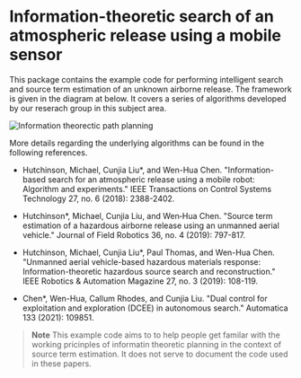 # Information-theoretic search of an atmospheric release using a mobile sensor

This package contains the example code for performing intelligent search and source term estimation of an unknown airborne release. The framework is given in the diagram at below. It covers a series of algorithms developed by our reserach group in this subject area. 

![Information theorectic path planning](https://github.com/lcj-1234/lcj-1234.github.io/blob/master/images/IPP_diagram.png)

More details regarding the underlying algorithms can be found in the following references.
* Hutchinson, Michael, Cunjia Liu*, and Wen-Hua Chen. "Information-based search for an atmospheric release using a mobile robot: Algorithm and experiments." IEEE Transactions on Control Systems Technology 27, no. 6 (2018): 2388-2402.

* Hutchinson*, Michael, Cunjia Liu, and Wen‐Hua Chen. "Source term estimation of a hazardous airborne release using an unmanned aerial vehicle." Journal of Field Robotics 36, no. 4 (2019): 797-817.

* Hutchinson, Michael, Cunjia Liu*, Paul Thomas, and Wen-Hua Chen. "Unmanned aerial vehicle-based hazardous materials response: Information-theoretic hazardous source search and reconstruction." IEEE Robotics & Automation Magazine 27, no. 3 (2019): 108-119.

* Chen*, Wen-Hua, Callum Rhodes, and Cunjia Liu. "Dual control for exploitation and exploration (DCEE) in autonomous search." Automatica 133 (2021): 109851.
 
> **Note**
> This example code aims to to help people get familar with the working pricinples of informatin theoretic planning in the context of source term estimation. It  does not serve to document the code used in these papers.   
